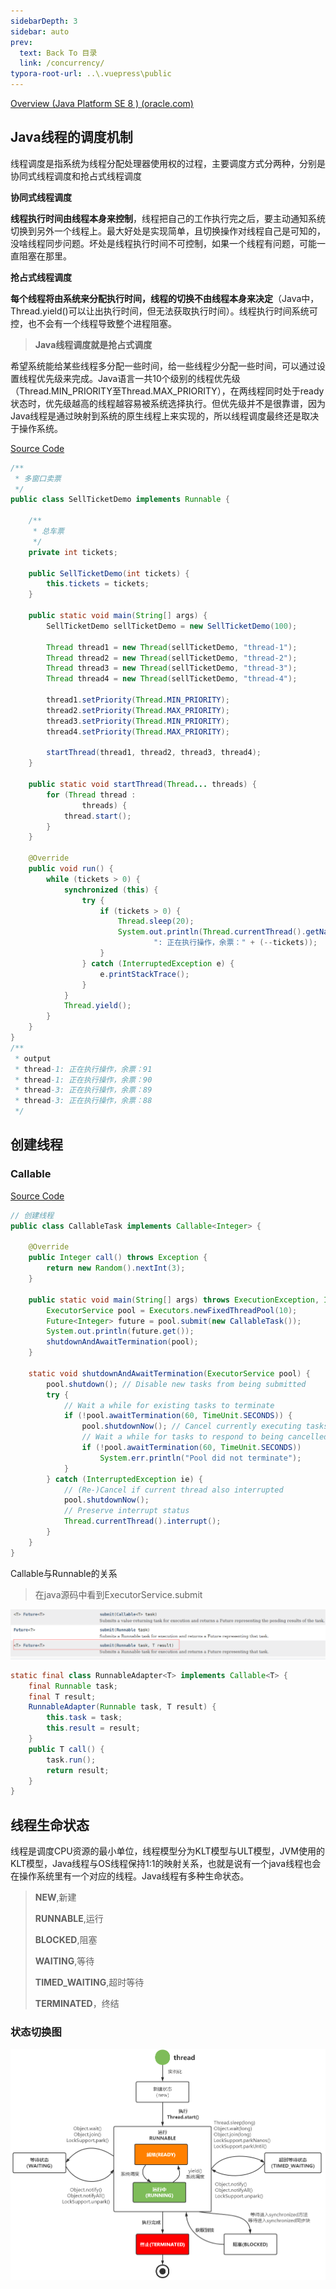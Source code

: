 ```yaml
---
sidebarDepth: 3
sidebar: auto
prev:
  text: Back To 目录
  link: /concurrency/
typora-root-url: ..\.vuepress\public
---
```




[Overview (Java Platform SE 8 ) (oracle.com)](https://docs.oracle.com/javase/8/docs/api/index.html)

## Java线程的调度机制

线程调度是指系统为线程分配处理器使用权的过程，主要调度方式分两种，分别是协同式线程调度和抢占式线程调度

**协同式线程调度**

**线程执行时间由线程本身来控制**，线程把自己的工作执行完之后，要主动通知系统切换到另外一个线程上。最大好处是实现简单，且切换操作对线程自己是可知的，没啥线程同步问题。坏处是线程执行时间不可控制，如果一个线程有问题，可能一直阻塞在那里。

**抢占式线程调度**

**每个线程将由系统来分配执行时间，线程的切换不由线程本身来决定**（Java中，Thread.yield()可以让出执行时间，但无法获取执行时间）。线程执行时间系统可控，也不会有一个线程导致整个进程阻塞。

> **Java线程调度就是抢占式调度**

希望系统能给某些线程多分配一些时间，给一些线程少分配一些时间，可以通过设置线程优先级来完成。Java语言一共10个级别的线程优先级（Thread.MIN_PRIORITY至Thread.MAX_PRIORITY），在两线程同时处于ready状态时，优先级越高的线程越容易被系统选择执行。但优先级并不是很靠谱，因为Java线程是通过映射到系统的原生线程上来实现的，所以线程调度最终还是取决于操作系统。

[Source Code](https://github.com/Q10Viking/learncode/blob/main/concurrency/src/main/java/org/hzz/basic/SellTicketDemo.java)

```java
/**
 * 多窗口卖票
 */
public class SellTicketDemo implements Runnable {

    /**
     * 总车票
     */
    private int tickets;

    public SellTicketDemo(int tickets) {
        this.tickets = tickets;
    }

    public static void main(String[] args) {
        SellTicketDemo sellTicketDemo = new SellTicketDemo(100);

        Thread thread1 = new Thread(sellTicketDemo, "thread-1");
        Thread thread2 = new Thread(sellTicketDemo, "thread-2");
        Thread thread3 = new Thread(sellTicketDemo, "thread-3");
        Thread thread4 = new Thread(sellTicketDemo, "thread-4");

        thread1.setPriority(Thread.MIN_PRIORITY);
        thread2.setPriority(Thread.MAX_PRIORITY);
        thread3.setPriority(Thread.MIN_PRIORITY);
        thread4.setPriority(Thread.MAX_PRIORITY);

        startThread(thread1, thread2, thread3, thread4);
    }

    public static void startThread(Thread... threads) {
        for (Thread thread :
                threads) {
            thread.start();
        }
    }

    @Override
    public void run() {
        while (tickets > 0) {
            synchronized (this) {
                try {
                    if (tickets > 0) {
                        Thread.sleep(20);
                        System.out.println(Thread.currentThread().getName() +
                                ": 正在执行操作，余票：" + (--tickets));
                    }
                } catch (InterruptedException e) {
                    e.printStackTrace();
                }
            }
            Thread.yield();
        }
    }
}
/**
 * output
 * thread-1: 正在执行操作，余票：91
 * thread-1: 正在执行操作，余票：90
 * thread-3: 正在执行操作，余票：89
 * thread-3: 正在执行操作，余票：88
 */
```





## 创建线程

### Callable

[Source Code](https://github.com/Q10Viking/learncode/blob/main/concurrency/src/main/java/org/hzz/basic/create/CallableTask.java)

```java
// 创建线程
public class CallableTask implements Callable<Integer> {

    @Override
    public Integer call() throws Exception {
        return new Random().nextInt(3);
    }

    public static void main(String[] args) throws ExecutionException, InterruptedException {
        ExecutorService pool = Executors.newFixedThreadPool(10);
        Future<Integer> future = pool.submit(new CallableTask());
        System.out.println(future.get());
        shutdownAndAwaitTermination(pool);
    }

    static void shutdownAndAwaitTermination(ExecutorService pool) {
        pool.shutdown(); // Disable new tasks from being submitted
        try {
            // Wait a while for existing tasks to terminate
            if (!pool.awaitTermination(60, TimeUnit.SECONDS)) {
                pool.shutdownNow(); // Cancel currently executing tasks
                // Wait a while for tasks to respond to being cancelled
                if (!pool.awaitTermination(60, TimeUnit.SECONDS))
                    System.err.println("Pool did not terminate");
            }
        } catch (InterruptedException ie) {
            // (Re-)Cancel if current thread also interrupted
            pool.shutdownNow();
            // Preserve interrupt status
            Thread.currentThread().interrupt();
        }
    }
}
```

Callable与Runnable的关系

> 在java源码中看到ExecutorService.submit

![image-20220925084949014](/images/concurrency/image-20220925084949014.png)

```java
static final class RunnableAdapter<T> implements Callable<T> {
    final Runnable task;
    final T result;
    RunnableAdapter(Runnable task, T result) {
        this.task = task;
        this.result = result;
    }
    public T call() {
        task.run();
        return result;
    }
}
```



## 线程生命状态

线程是调度CPU资源的最小单位，线程模型分为KLT模型与ULT模型，JVM使用的KLT模型，Java线程与OS线程保持1:1的映射关系，也就是说有一个java线程也会在操作系统里有一个对应的线程。Java线程有多种生命状态。

> **NEW**,新建
>
> **RUNNABLE**,运行
>
> **BLOCKED**,阻塞
>
> **WAITING**,等待
>
> **TIMED_WAITING**,超时等待
>
> **TERMINATED**，终结

### 状态切换图

![img](/images/concurrency/16280.png)



